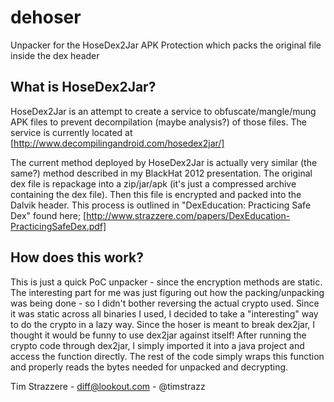 dehoser
=======

Unpacker for the HoseDex2Jar APK Protection which packs the original file inside the dex header

## What is HoseDex2Jar? ##

  HoseDex2Jar is an attempt to create a service to obfuscate/mangle/mung APK files to prevent
  decompilation (maybe analysis?) of those files.
  The service is currently located at [http://www.decompilingandroid.com/hosedex2jar/]

The current method deployed by HoseDex2Jar is actually very similar (the same?) method described
in my BlackHat 2012 presentation. The original dex file is repackage into a zip/jar/apk (it's just
a compressed archive containing the dex file). Then this file is encrypted and packed into the
Dalvik header. This process is outlined in "DexEducation: Practicing Safe Dex" found here;
 [http://www.strazzere.com/papers/DexEducation-PracticingSafeDex.pdf]

## How does this work? ##
This is just a quick PoC unpacker - since the encryption methods are static. The interesting part
for me was just figuring out how the packing/unpacking was being done - so I didn't bother reversing
the actual crypto used. Since it was static across all binaries I used, I decided to take a "interesting"
way to do the crypto in a lazy way. Since the hoser is meant to break dex2jar, I thought it would be
funny to use dex2jar against itself! After running the crypto code through dex2jar, I simply imported
it into a java project and access the function directly. The rest of the code simply wraps this
function and properly reads the bytes needed for unpacked and decrypting.

Tim Strazzere - diff@lookout.com - @timstrazz